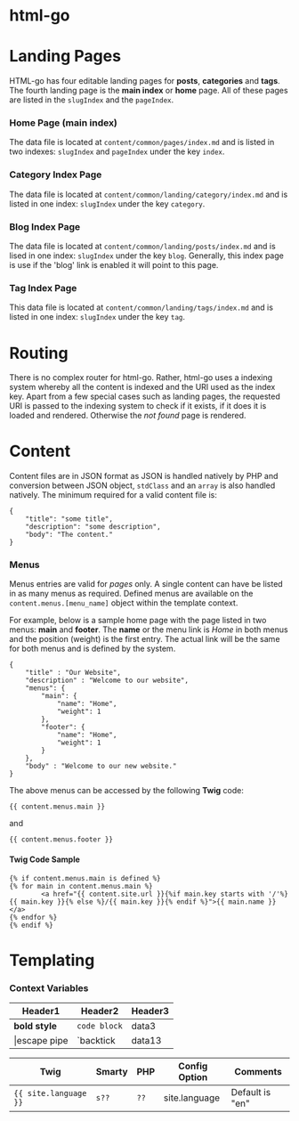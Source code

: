 # html-go


# Landing Pages
HTML-go has four editable landing pages for **posts**, **categories** and **tags**. The fourth
landing page is the **main index** or **home** page. All of these pages are listed
in the ``slugIndex`` and the ``pageIndex``.
### Home Page (main index)
The data file is located at ``content/common/pages/index.md`` and is
listed in two indexes: ``slugIndex`` and ``pageIndex`` under the key ``index``.
### Category Index Page
The data file is located at ``content/common/landing/category/index.md`` and
is listed in one index: ``slugIndex`` under the key ``category``.
### Blog Index Page
The data file is located at ``content/common/landing/posts/index.md`` and is
lised in one index: ``slugIndex`` under the key ``blog``. Generally,
this index page is use if the 'blog' link is enabled it will point to this page.
### Tag Index Page
This data file is located at ``content/common/landing/tags/index.md`` and
is listed in one index: ``slugIndex`` under the key ``tag``.

# Routing
There is no complex router for html-go. Rather, html-go uses a indexing system
whereby all the content is indexed and the URI used as the index key. Apart from
a few special cases such as landing pages, the requested URI is passed to the
indexing system to check if it exists, if it does it is loaded and rendered.
Otherwise the *not found* page is rendered.

# Content
Content files are in JSON format as JSON is handled natively by PHP and conversion
between JSON object, ``stdClass`` and an ``array`` is also handled natively.
The minimum required for a valid content file is:

    {
        "title": "some title",
        "description": "some description",
        "body": "The content."
    }

### Menus
Menus entries are valid for *pages* only.
A single content can have be listed in as many menus as required. Defined menus
are available on the ``content.menus.[menu_name]`` object within the
template context.

For example, below is a sample home page with the page listed in two menus:
**main** and **footer**. The **name** or the menu link is *Home* in both menus
and the position (weight) is the first entry. The actual link will be the same
for both menus and is defined by the system.

    {
        "title" : "Our Website",
        "description" : "Welcome to our website",
        "menus": {
            "main": {
                "name": "Home",
                "weight": 1
            },
            "footer": {
                "name": "Home",
                "weight": 1
            }
        },
        "body" : "Welcome to our new website."
    }

The above menus can be accessed by the following **Twig** code:

    {{ content.menus.main }}

and

    {{ content.menus.footer }}

#### Twig Code Sample

    {% if content.menus.main is defined %}
    {% for main in content.menus.main %}
            <a href="{{ content.site.url }}{%if main.key starts with '/'%}{{ main.key }}{% else %}/{{ main.key }}{% endif %}">{{ main.name }}</a>
    {% endfor %}
    {% endif %}

# Templating

### Context Variables

|Header1 |Header2  | Header3|
|--- | --- | ---|
|**bold style**| `code block`|data3|
|\|escape pipe|\`backtick|data13|

<table>
 <thead>
  <tr>
   <th>Twig</th>
   <th>Smarty</th>
   <th>PHP</th>
   <th>Config Option</th>
   <th>Comments</th>
  </tr>
 </thead>
 <tbody>
  <tr>
   <td><code>{{ site.language }}</code></td>
   <td><code>s??</code></td>
   <td><code>??</code></td>
   <td>site.language</td>
   <td>Default is "en"</td>
  </tr>
 </tbody>
</table>